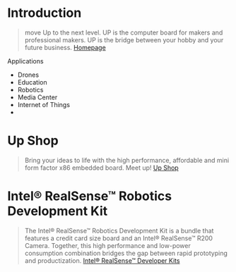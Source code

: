 # Introduction

> move Up to the next level. UP is the computer board for makers and professional makers. UP is the bridge between your hobby and your future business. [Homepage](http://www.up-board.org/)

Applications

- Drones
- Education
- Robotics
- Media Center
- Internet of Things
- 

# Up Shop

> Bring your ideas to life with the high performance, affordable and mini form factor x86 embedded board. Meet up! [Up Shop](http://up-shop.org/)

# Intel® RealSense™ Robotics Development Kit

> The Intel® RealSense™ Robotics Development Kit is a bundle that features a credit card size board and an Intel® RealSense™ R200 Camera. Together, this high performance and low-power consumption combination bridges the gap between rapid prototyping and productization. [Intel® RealSense™ Developer Kits](http://click.intel.com/intelr-realsensetm-robotic-development-kit.html)